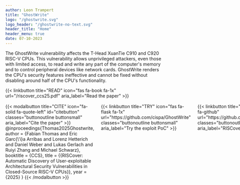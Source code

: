 ```yaml
---
author: Leon Trampert
title: "GhostWrite"
logo: "/ghostwrite.svg"
logo_header: "/ghostwrite-no-text.svg"
header_title: "Home"
header_menu: true
date: 07-10-2023
---
```


The GhostWrite vulnerability affects the T-Head XuanTie C910 and C920 RISC-V CPUs. 
This vulnerability allows unprivileged attackers, even those with limited access, to read and write any part of the computer's memory and to control peripheral devices like network cards. 
GhostWrite renders the CPU's security features ineffective and cannot be fixed without disabling around half of the CPU's functionality.

{{< linkbutton title="READ" icon="fas fa-book fa-1x" url="/riscover_ccs25.pdf" aria_label="Read the paper" >}}

<div class="columns" style="margin-top: 1rem">
    <div>
{{< modalbutton title="CITE" icon="fa-solid fa-quote-left" id="citebutton" classes="buttonoutline buttonsmall" aria_label="Cite the paper" >}}
@inproceedings{Thomas2025Ghostwrite,
 author = {Fabian Thomas and Eric Garc{\'i}a Arribas and Lorenz Hetterich and Daniel Weber and Lukas Gerlach and Ruiyi Zhang and Michael Schwarz},
 booktitle = {CCS},
 title = {{RISCover: Automatic Discovery of User-exploitable Architectural Security Vulnerabilities in Closed-Source RISC-V CPUs}},
 year = {2025}
}
{{< /modalbutton >}}
    </div>
    <div>
        {{< linkbutton title="TRY" icon="fas fa-flask fa-1x" url="https://github.com/cispa/GhostWrite" classes="buttonoutline buttonsmall" aria_label="Try the exploit PoC" >}}
    </div>
    <div>
        {{< linkbutton title="FUZZER" icon="fab fa-github" url="https://github.com/cispa/RISCover" classes="buttonoutline buttonsmall" aria_label="RISCover framework" >}}
    </div>
    <div>
        {{< linkbutton title="ARTIFACTS" icon="fas fa-box-open" url="https://github.com/cispa/RISCover-artifacts" classes="buttonoutline buttonsmall" aria_label="Paper artifacts" >}}
    </div>
    <div>
        {{< linkbutton title="CVE" icon="fas fa-bug" url="https://nvd.nist.gov/vuln/detail/CVE-2024-44067" classes="buttonoutline buttonsmall" aria_label="CVE-2024-44067" >}}
    </div>
</div>
